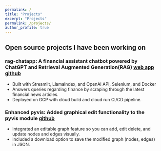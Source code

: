 ```yaml
---
permalink: /
title: "Projects"
excerpt: "Projects"
permalink: /projects/
author_profile: true
---
```


## Open source projects I have been working on

### **rag-chatapp: A financial assistant chatbot powered by ChatGPT and Retrieval Augmented Generation(RAG)** [web app](https://rag-chatapp-sbeilyjgrq-uc.a.run.app/) [github](https://github.com/azizHakim/rag-chatapp)

- Built with Streamlit, LlamaIndex, and OpenAI API, Selenium, and Docker
- Answers queries regarding finance by scraping through the latest financial news articles.
- Deployed on GCP with cloud build and cloud run CI/CD pipeline.



### **Enhanced pyvis: Added graphical edit functionality to the pyvis module** [github](https://github.com/azizHakim/pyvis)

- Integrated an editable graph feature so you can add, edit delete, and update nodes and edges visually. 
- Included a download option to save the modified graph (nodes, edges) in JSON. 


